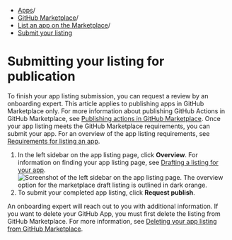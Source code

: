   * [Apps](https://docs.github.com/en/apps "Apps")/
  * [GitHub Marketplace](https://docs.github.com/en/apps/github-marketplace "GitHub Marketplace")/
  * [List an app on the Marketplace](https://docs.github.com/en/apps/github-marketplace/listing-an-app-on-github-marketplace "List an app on the Marketplace")/
  * [Submit your listing](https://docs.github.com/en/apps/github-marketplace/listing-an-app-on-github-marketplace/submitting-your-listing-for-publication "Submit your listing")


# Submitting your listing for publication
To finish your app listing submission, you can request a review by an onboarding expert.
This article applies to publishing apps in GitHub Marketplace only. For more information about publishing GitHub Actions in GitHub Marketplace, see [Publishing actions in GitHub Marketplace](https://docs.github.com/en/actions/creating-actions/publishing-actions-in-github-marketplace).
Once your app listing meets the GitHub Marketplace requirements, you can submit your app. For an overview of the app listing requirements, see [Requirements for listing an app](https://docs.github.com/en/apps/github-marketplace/creating-apps-for-github-marketplace/requirements-for-listing-an-app).
  1. In the left sidebar on the app listing page, click **Overview**. For information on finding your app listing page, see [Drafting a listing for your app](https://docs.github.com/en/apps/github-marketplace/listing-an-app-on-github-marketplace/drafting-a-listing-for-your-app).
![Screenshot of the left sidebar on the app listing page. The overview option for the marketplace draft listing is outlined in dark orange.](https://docs.github.com/assets/cb-33943/images/marketplace/edit-marketplace-listing-overview.png)
  2. To submit your completed app listing, click **Request publish**.


An onboarding expert will reach out to you with additional information.
If you want to delete your GitHub App, you must first delete the listing from GitHub Marketplace. For more information, see [Deleting your app listing from GitHub Marketplace](https://docs.github.com/en/apps/github-marketplace/listing-an-app-on-github-marketplace/deleting-your-app-listing-from-github-marketplace).
